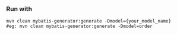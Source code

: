### Run with

```shell script
mvn clean mybatis-generator:generate -Dmodel={your_model_name}
#eg: mvn clean mybatis-generator:generate -Dmodel=order
```
